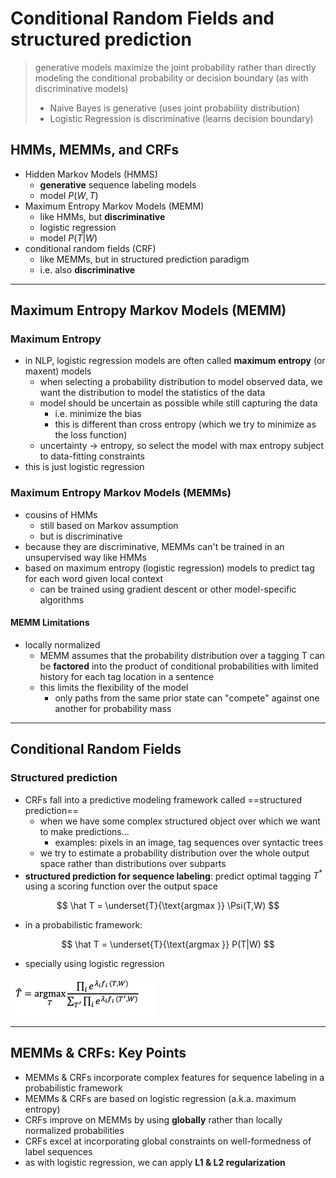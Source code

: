 # Conditional Random Fields and structured prediction

> generative models maximize the joint probability rather than directly modeling the conditional probability or decision boundary (as with discriminative models)
>
> - Naive Bayes is generative (uses joint probability distribution)
> - Logistic Regression is discriminative (learns decision boundary)

## HMMs, MEMMs, and CRFs

- Hidden Markov Models (HMMS)
  - **generative** sequence labeling models
  - model $P(W,T)$
- Maximum Entropy Markov Models (MEMM)
  - like HMMs, but **discriminative**
  - logistic regression
  - model $P(T|W)$
- conditional random fields (CRF)
  - like MEMMs, but in structured prediction paradigm
  - i.e. also **discriminative**

---

## Maximum Entropy Markov Models (MEMM)

### Maximum Entropy

- in NLP, logistic regression models are often called **maximum entropy** (or maxent) models
  - when selecting a probability distribution to model observed data, we want the distribution to model the statistics of the data
  - model should be uncertain as possible while still capturing the data
    - i.e. minimize the bias
    - this is different than cross entropy (which we try to minimize as the loss function)
  - uncertainty → entropy, so select the model with max entropy subject to data-fitting constraints
- this is just logistic regression

### Maximum Entropy Markov Models (MEMMs)

- cousins of HMMs
  - still based on Markov assumption
  - but is discriminative
- because they are discriminative, MEMMs can't be trained in an unsupervised way like HMMs
- based on maximum entropy (logistic regression) models to predict tag for each word given local context
  - can be trained using gradient descent or other model-specific algorithms

#### MEMM Limitations

- locally normalized
  - MEMM assumes that the probability distribution over a tagging T can be **factored** into the product of conditional probabilities with limited history for each tag location in a sentence
  - this limits the flexibility of the model
    - only paths from the same prior state can "compete" against one another for probability mass

---

## Conditional Random Fields

### Structured prediction

- CRFs fall into a predictive modeling framework called ==structured prediction==
  - when we have some complex structured object over which we want to make predictions...
    - examples: pixels in an image, tag sequences over syntactic trees
  - we try to estimate a probability distribution over the whole output space rather than distributions over subparts
- **structured prediction for sequence labeling**: predict optimal tagging $T^*$ using a scoring function over the output space

$$
\hat T = \underset{T}{\text{argmax }} \Psi(T,W)
$$

- in a probabilistic framework:

$$
\hat T = \underset{T}{\text{argmax }} P(T|W)
$$

- specially using logistic regression

<img src="images/image-20231205153205033.png" alt="image-20231205153205033" style="zoom:50%;" />

---

## MEMMs & CRFs: Key Points

- MEMMs & CRFs incorporate complex features for sequence labeling in a probabilistic framework
- MEMMs & CRFs are based on logistic regression (a.k.a. maximum entropy)
- CRFs improve on MEMMs by using **globally** rather than locally normalized probabilities
- CRFs excel at incorporating global constraints on well-formedness of label sequences
- as with logistic regression, we can apply **L1 & L2 regularization**